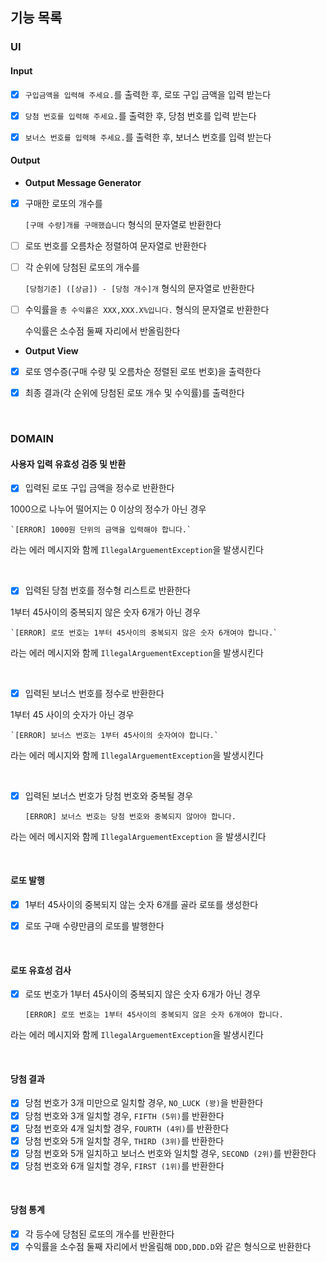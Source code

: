 ## 기능 목록

### UI

#### Input
- [x] `구입금액을 입력해 주세요.`를 출력한 후, 로또 구입 금액을 입력 받는다
- [x] `당첨 번호를 입력해 주세요.`를 출력한 후, 당첨 번호를 입력 받는다
- [x] `보너스 번호를 입력해 주세요.`를 출력한 후, 보너스 번호를 입력 받는다


#### Output

- **Output Message Generator**


- [x] 구매한 로또의 개수를

    `[구매 수량]개를 구매했습니다` 형식의 문자열로 반환한다


- [ ] 로또 번호를 오름차순 정렬하여 문자열로 반환한다


- [ ] 각 순위에 당첨된 로또의 개수를

    `[당첨기준] ([상금]) - [당첨 개수]개` 형식의 문자열로 반환한다


- [ ] 수익률을 `총 수익률은 XXX,XXX.X%입니다.` 형식의 문자열로 반환한다
  
    수익률은 소수점 둘째 자리에서 반올림한다


- **Output View**


- [x] 로또 영수증(구매 수량 및 오름차순 정렬된 로또 번호)을 출력한다
- [x] 최종 결과(각 순위에 당첨된 로또 개수 및 수익률)를 출력한다


<br>

### DOMAIN

#### 사용자 입력 유효성 검증 및 반환

- [x] 입력된 로또 구입 금액을 정수로 반환한다

  
1000으로 나누어 떨어지는 0 이상의 정수가 아닌 경우

    `[ERROR] 1000원 단위의 금액을 입력해야 합니다.`

라는 에러 메시지와 함께 `IllegalArguementException`을 발생시킨다

<br>

- [x] 입력된 당첨 번호를 정수형 리스트로 반환한다
  
1부터 45사이의 중복되지 않은 숫자 6개가 아닌 경우

    `[ERROR] 로또 번호는 1부터 45사이의 중복되지 않은 숫자 6개여야 합니다.` 
  
라는 에러 메시지와 함께 `IllegalArguementException`을 발생시킨다


<br>

- [x] 입력된 보너스 번호를 정수로 반환한다
  
1부터 45 사이의 숫자가 아닌 경우 

    `[ERROR] 보너스 번호는 1부터 45사이의 숫자여야 합니다.` 

라는 에러 메시지와 함께 `IllegalArguementException`을 발생시킨다


<br>

- [x] 입력된 보너스 번호가 당첨 번호와 중복될 경우


    `[ERROR] 보너스 번호는 당첨 번호와 중복되지 않아야 합니다.` 
  
라는 에러 메시지와 함께 `IllegalArguementException` 을 발생시킨다

<br>

#### 로또 발행

- [x] 1부터 45사이의 중복되지 않는 숫자 6개를 골라 로또를 생성한다

- [x] 로또 구매 수량만큼의 로또를 발행한다


<br>

#### 로또 유효성 검사

- [x] 로또 번호가 1부터 45사이의 중복되지 않은 숫자 6개가 아닌 경우


    `[ERROR] 로또 번호는 1부터 45사이의 중복되지 않은 숫자 6개여야 합니다.` 

라는 에러 메시지와 함께 `IllegalArguementException`을 발생시킨다

<br>

#### 당첨 결과
- [x] 당첨 번호가 3개 미만으로 일치할 경우, `NO_LUCK (꽝)`을 반환한다
- [x] 당첨 번호와 3개 일치할 경우, `FIFTH (5위)`를 반환한다
- [x] 당첨 번호와 4개 일치할 경우, `FOURTH (4위)`를 반환한다
- [x] 당첨 번호와 5개 일치할 경우, `THIRD (3위)`를 반환한다
- [x] 당첨 번호와 5개 일치하고 보너스 번호와 일치할 경우, `SECOND (2위)`를 반환한다
- [x] 당첨 번호와 6개 일치할 경우, `FIRST (1위)`를 반환한다

<br>

#### 당첨 통계
- [x] 각 등수에 당첨된 로또의 개수를 반환한다
- [x] 수익률을 소수점 둘째 자리에서 반올림해 `DDD,DDD.D`와 같은 형식으로 반환한다
